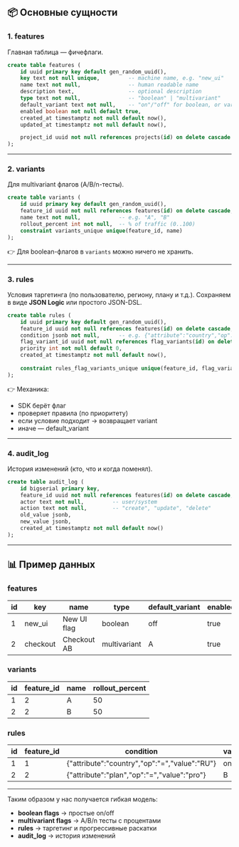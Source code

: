 ## 📦 Основные сущности

### 1. **features**

Главная таблица — фичефлаги.

```sql
create table features (
    id uuid primary key default gen_random_uuid(),
    key text not null unique,         -- machine name, e.g. "new_ui"
    name text not null,               -- human readable name
    description text,                 -- optional description
    type text not null,               -- "boolean" | "multivariant"
    default_variant text not null,    -- "on"/"off" for boolean, or variant name
    enabled boolean not null default true,
    created_at timestamptz not null default now(),
    updated_at timestamptz not null default now(),

    project_id uuid not null references projects(id) on delete cascade
);
```

---

### 2. **variants**

Для multivariant флагов (A/B/n-тесты).

```sql
create table variants (
    id uuid primary key default gen_random_uuid(),
    feature_id uuid not null references features(id) on delete cascade,
    name text not null,            -- e.g. "A", "B"
    rollout_percent int not null,  -- % of traffic (0..100)
    constraint variants_unique unique(feature_id, name)
);
```

👉 Для boolean-флагов в `variants` можно ничего не хранить.

---

### 3. **rules**

Условия таргетинга (по пользователю, региону, плану и т.д.).
Сохраняем в виде **JSON Logic** или простого JSON-DSL.

```sql
create table rules (
    id uuid primary key default gen_random_uuid(),
    feature_id uuid not null references features(id) on delete cascade,
    condition jsonb not null,      -- e.g. {"attribute":"country","op":"=","value":"RU"}
    flag_variant_id uuid not null references flag_variants(id) on delete cascade,
    priority int not null default 0,
    created_at timestamptz not null default now(),
    
    constraint rules_flag_variants_unique unique(feature_id, flag_variant_id, condition)
);
```

👉 Механика:

* SDK берёт флаг
* проверяет правила (по приоритету)
* если условие подходит → возвращает variant
* иначе — default\_variant

---

### 4. **audit\_log**

История изменений (кто, что и когда поменял).

```sql
create table audit_log (
    id bigserial primary key,
    feature_id uuid not null references features(id) on delete cascade,
    actor text not null,         -- user/system
    action text not null,        -- "create", "update", "delete"
    old_value jsonb,
    new_value jsonb,
    created_at timestamptz not null default now()
);
```

---

## 📊 Пример данных

### features

| id | key      | name        | type         | default\_variant | enabled |
| -- | -------- | ----------- | ------------ | ---------------- | ------- |
| 1  | new\_ui  | New UI flag | boolean      | off              | true    |
| 2  | checkout | Checkout AB | multivariant | A                | true    |

### variants

| id | feature\_id | name | rollout\_percent |
| -- | -------- | ---- | ---------------- |
| 1  | 2        | A    | 50               |
| 2  | 2        | B    | 50               |

### rules

| id | feature\_id | condition                                     | variant | rollout\_percent |
| -- | -------- | --------------------------------------------- | ------- | ---------------- |
| 1  | 1        | {"attribute":"country","op":"=","value":"RU"} | on      | 100              |
| 2  | 2        | {"attribute":"plan","op":"=","value":"pro"}   | B       | 100              |

---

Таким образом у нас получается гибкая модель:

* **boolean flags** → простые on/off
* **multivariant flags** → A/B/n тесты с процентами
* **rules** → таргетинг и прогрессивные раскатки
* **audit\_log** → история изменений


